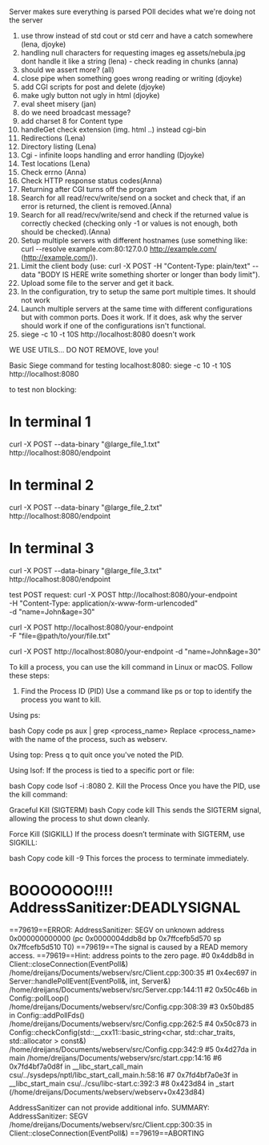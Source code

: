 Server makes sure everything is parsed
POll decides what we're doing not the server

1. use throw instead of std cout or std cerr and have a catch somewhere (lena, djoyke)
2. handling null characters for requesting images eg assets/nebula.jpg dont handle it like a string (lena) - check reading in chunks (anna)
3. should we assert more? (all)
4. close pipe when something goes wrong reading or writing (djoyke)
6. add CGI scripts for post and delete (djoyke)
7. make ugly button not ugly in html (djoyke)
8. eval sheet misery (jan)
11. do we need broadcast message?
12. add charset 8 for Content type
13. handleGet check extension (img. html ..) instead cgi-bin
14. Redirections (Lena)
15. Directory listing (Lena)
16. Cgi - infinite loops handling and error handling (Djoyke)
17. Test locations (Lena)
18. Check errno (Anna)
19. Check HTTP response status codes(Anna)
21. Returning after CGI turns off the program
23. Search for all read/recv/write/send on a socket and check that, if an error is returned, the client is removed.(Anna)
24. Search for all read/recv/write/send and check if the returned value is correctly checked (checking only -1 or values is not enough, both should be checked).(Anna)
26. Setup multiple servers with different hostnames (use something like: curl --resolve example.com:80:127.0.0 http://example.com/ (http://example.com/)).
27. Limit the client body (use: curl -X POST -H "Content-Type: plain/text" --data "BODY IS HERE write something shorter or longer than body limit").
29. Upload some file to the server and get it back.
30. In the configuration, try to setup the same port multiple times. It should not work
31. Launch multiple servers at the same time with different configurations but with common ports. Does it work. If it does, ask why the server should work if one of the configurations isn't functional. 
32. siege -c 10 -t 10S http://localhost:8080 doesn't work

WE USE UTILS... DO NOT REMOVE, love you!


Basic Siege command for testing localhost:8080:
siege -c 10 -t 10S http://localhost:8080

to test non blocking:
# In terminal 1
curl -X POST --data-binary "@large_file_1.txt" http://localhost:8080/endpoint
# In terminal 2
curl -X POST --data-binary "@large_file_2.txt" http://localhost:8080/endpoint
# In terminal 3
curl -X POST --data-binary "@large_file_3.txt" http://localhost:8080/endpoint


test POST request:
curl -X POST http://localhost:8080/your-endpoint \
     -H "Content-Type: application/x-www-form-urlencoded" \
     -d "name=John&age=30"

curl -X POST http://localhost:8080/your-endpoint \
     -F "file=@path/to/your/file.txt"

curl -X POST http://localhost:8080/your-endpoint -d "name=John&age=30"


To kill a process, you can use the kill command in Linux or macOS. Follow these steps:

1. Find the Process ID (PID)
Use a command like ps or top to identify the process you want to kill.

Using ps:

bash
Copy code
ps aux | grep <process_name>
Replace <process_name> with the name of the process, such as webserv.

Using top: Press q to quit once you've noted the PID.

Using lsof: If the process is tied to a specific port or file:

bash
Copy code
lsof -i :8080
2. Kill the Process
Once you have the PID, use the kill command:

Graceful Kill (SIGTERM)
bash
Copy code
kill <PID>
This sends the SIGTERM signal, allowing the process to shut down cleanly.

Force Kill (SIGKILL)
If the process doesn’t terminate with SIGTERM, use SIGKILL:

bash
Copy code
kill -9 <PID>
This forces the process to terminate immediately.



BOOOOOOO!!!!
AddressSanitizer:DEADLYSIGNAL
=================================================================
==79619==ERROR: AddressSanitizer: SEGV on unknown address 0x000000000000 (pc 0x0000004ddb8d bp 0x7ffcefb5d570 sp 0x7ffcefb5d510 T0)
==79619==The signal is caused by a READ memory access.
==79619==Hint: address points to the zero page.
    #0 0x4ddb8d in Client::closeConnection(EventPoll&) /home/dreijans/Documents/webserv/src/Client.cpp:300:35
    #1 0x4ec697 in Server::handlePollEvent(EventPoll&, int, Server&) /home/dreijans/Documents/webserv/src/Server.cpp:144:11
    #2 0x50c46b in Config::pollLoop() /home/dreijans/Documents/webserv/src/Config.cpp:308:39
    #3 0x50bd85 in Config::addPollFds() /home/dreijans/Documents/webserv/src/Config.cpp:262:5
    #4 0x50c873 in Config::checkConfig(std::__cxx11::basic_string<char, std::char_traits<char>, std::allocator<char> > const&) /home/dreijans/Documents/webserv/src/Config.cpp:342:9
    #5 0x4d27da in main /home/dreijans/Documents/webserv/src/start.cpp:14:16
    #6 0x7fd4bf7a0d8f in __libc_start_call_main csu/../sysdeps/nptl/libc_start_call_main.h:58:16
    #7 0x7fd4bf7a0e3f in __libc_start_main csu/../csu/libc-start.c:392:3
    #8 0x423d84 in _start (/home/dreijans/Documents/webserv/webserv+0x423d84)

AddressSanitizer can not provide additional info.
SUMMARY: AddressSanitizer: SEGV /home/dreijans/Documents/webserv/src/Client.cpp:300:35 in Client::closeConnection(EventPoll&)
==79619==ABORTING